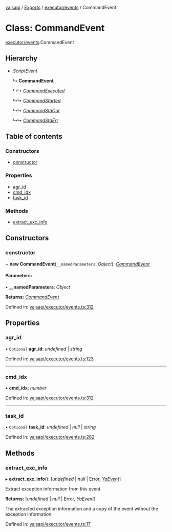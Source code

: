 [yajsapi](../README.md) / [Exports](../modules.md) / [executor/events](../modules/executor_events.md) / CommandEvent

# Class: CommandEvent

[executor/events](../modules/executor_events.md).CommandEvent

## Hierarchy

* *ScriptEvent*

  ↳ **CommandEvent**

  ↳↳ [*CommandExecuted*](executor_events.commandexecuted.md)

  ↳↳ [*CommandStarted*](executor_events.commandstarted.md)

  ↳↳ [*CommandStdOut*](executor_events.commandstdout.md)

  ↳↳ [*CommandStdErr*](executor_events.commandstderr.md)

## Table of contents

### Constructors

- [constructor](executor_events.commandevent.md#constructor)

### Properties

- [agr\_id](executor_events.commandevent.md#agr_id)
- [cmd\_idx](executor_events.commandevent.md#cmd_idx)
- [task\_id](executor_events.commandevent.md#task_id)

### Methods

- [extract\_exc\_info](executor_events.commandevent.md#extract_exc_info)

## Constructors

### constructor

\+ **new CommandEvent**(`__namedParameters`: *Object*): [*CommandEvent*](executor_events.commandevent.md)

#### Parameters:

• **__namedParameters**: *Object*

**Returns:** [*CommandEvent*](executor_events.commandevent.md)

Defined in: [yajsapi/executor/events.ts:312](https://github.com/golemfactory/yajsapi/blob/289a25a/yajsapi/executor/events.ts#L312)

## Properties

### agr\_id

• `Optional` **agr\_id**: *undefined* \| *string*

Defined in: [yajsapi/executor/events.ts:123](https://github.com/golemfactory/yajsapi/blob/289a25a/yajsapi/executor/events.ts#L123)

___

### cmd\_idx

• **cmd\_idx**: *number*

Defined in: [yajsapi/executor/events.ts:312](https://github.com/golemfactory/yajsapi/blob/289a25a/yajsapi/executor/events.ts#L312)

___

### task\_id

• `Optional` **task\_id**: *undefined* \| *null* \| *string*

Defined in: [yajsapi/executor/events.ts:282](https://github.com/golemfactory/yajsapi/blob/289a25a/yajsapi/executor/events.ts#L282)

## Methods

### extract\_exc\_info

▸ **extract_exc_info**(): [*undefined* \| *null* \| Error, [*YaEvent*](executor_events.yaevent.md)]

Extract exception information from this event.

**Returns:** [*undefined* \| *null* \| Error, [*YaEvent*](executor_events.yaevent.md)]

The extracted exception information and a copy of the event without the exception information.

Defined in: [yajsapi/executor/events.ts:17](https://github.com/golemfactory/yajsapi/blob/289a25a/yajsapi/executor/events.ts#L17)
